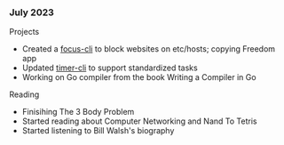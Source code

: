 
### July 2023

Projects
- Created a [focus-cli](https://github.com/acrucetta/focus-cli) to block websites on etc/hosts; copying Freedom app
- Updated [timer-cli](https://github.com/acrucetta/time-tracker) to support standardized tasks
- Working on Go compiler from the book Writing a Compiler in Go

Reading
- Finisihing The 3 Body Problem
- Started reading about Computer Networking and Nand To Tetris
- Started listening to Bill Walsh's biography